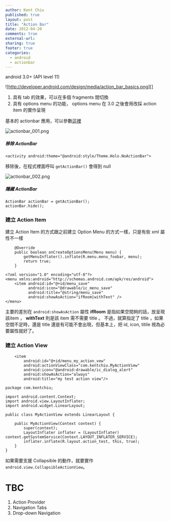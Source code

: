 ```yaml
---
author: Kent Chiu
published: true
layout: post
title: "Action Bar"
date: 2012-04-20
comments: true
external-url:
sharing: true
footer: true
categories:
  - android
  - actionbar
---
```





android 3.0+ (API level 11)

![http://developer.android.com/design/media/action_bar_basics.png][]

1.  具有 tab 的效果，可以在多個 fragments 間切換
2.  具有 options menu 的功能， options menu 在 3.0 之後會用改採 action
    item 的實作呈現

基本的 actionbar
應用，可以參數[這裡](http://developer.android.com/design/patterns/actionbar.html "http://developer.android.com/design/patterns/actionbar.html")

![actionbar_001.png][actionbar_001.png]

##### 移除 ActionBar

```
<activity android:theme="@android:style/Theme.Holo.NoActionBar">
```

移除後，在程式裡面呼叫 `getActionBar()` 會得到 null

![actionbar_002.png][actionbar_002.png]

##### 隱藏 ActionBar

```
ActionBar actionBar = getActionBar();
actionBar.hide();
```

### 建立 Action Item

建立 Action Item 的方式跟之前建立 Option Menu 的方式一樣，只是有些 xml
屬性不一樣

```
    @Override
    public boolean onCreateOptionsMenu(Menu menu) {
        getMenuInflater().inflate(R.menu.menu_foobar, menu);
        return true;
    }
```

```
<?xml version="1.0" encoding="utf-8"?>
<menu xmlns:android="http://schemas.android.com/apk/res/android">
    <item android:id="@+id/menu_save"
          android:icon="@drawable/ic_menu_save"
          android:title="@string/menu_save"
          android:showAsAction="ifRoom|withText" />
</menu>
```

主要的差別在 `android:showAsAction` 屬性 **ifRoom**
是指如果空間夠的話，放呈現該item ， **withText** 則是該 item 需不需要
title 。 不過，就算指定了 title ，如果空間不足時，還是 title
還是有可能不會出現，但基本上，把 id, icon, titile 視為必要屬性就好了。

### 建立 Action View

```
    <item
        android:id="@+id/menu_my_action_vew"
        android:actionViewClass="com.kentchiu.MyActionView"
        android:icon="@android:drawable/ic_dialog_alert"
        android:showAsAction="always"
        android:title="my test action view"/>
```

```
package com.kentchiu;
 
import android.content.Context;
import android.view.LayoutInflater;
import android.widget.LinearLayout;
 
public class MyActionView extends LinearLayout {
 
    public MyActionView(Context context) {
        super(context);
        LayoutInflater inflater = (LayoutInflater) context.getSystemService(Context.LAYOUT_INFLATER_SERVICE);
        inflater.inflate(R.layout.action_test, this, true);
    }
}
```

如果需要支援 Collapsible 的動作，就要實作
`android.view.CollapsibleActionView`。

TBC
===

1.  Action Provider
2.  Navigation Tabs
3.  Drop-down Navigation



[actionbar_002.png]: /images/wiki/android/actionbar_002.png
[actionbar_001.png]: /images/wiki/android/actionbar_001.png